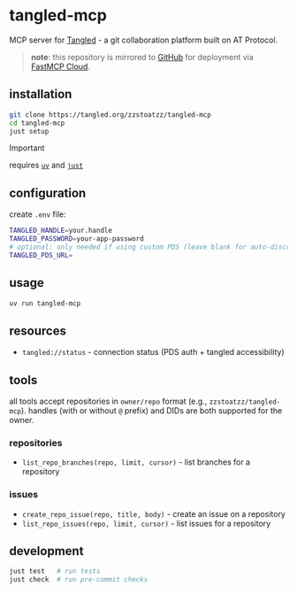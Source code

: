# tangled-mcp

MCP server for [Tangled](https://tangled.org) - a git collaboration platform built on AT Protocol.

> **note**: this repository is mirrored to [GitHub](https://github.com/zzstoatzz/tangled-mcp) for deployment via [FastMCP Cloud](https://fastmcp.cloud).

## installation

```bash
git clone https://tangled.org/zzstoatzz/tangled-mcp
cd tangled-mcp
just setup
```

> [!IMPORTANT]
> requires [`uv`](https://docs.astral.sh/uv/) and [`just`](https://github.com/casey/just)

## configuration

create `.env` file:

```bash
TANGLED_HANDLE=your.handle
TANGLED_PASSWORD=your-app-password
# optional: only needed if using custom PDS (leave blank for auto-discovery)
TANGLED_PDS_URL=
```

## usage

```bash
uv run tangled-mcp
```

## resources

- `tangled://status` - connection status (PDS auth + tangled accessibility)

## tools

all tools accept repositories in `owner/repo` format (e.g., `zzstoatzz/tangled-mcp`). handles (with or without `@` prefix) and DIDs are both supported for the owner.

### repositories
- `list_repo_branches(repo, limit, cursor)` - list branches for a repository

### issues
- `create_repo_issue(repo, title, body)` - create an issue on a repository
- `list_repo_issues(repo, limit, cursor)` - list issues for a repository

## development

```bash
just test   # run tests
just check  # run pre-commit checks
```
